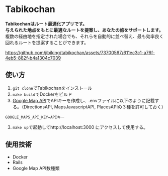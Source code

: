 # Tabikochan
**Tabikochanはルート最適化アプリです。<br>
与えられた地点をもとに最適なルートを提案し、あなたの旅をサポートします。**<br>
複数の経由地を指定された場合でも、それらを自動的に並べ替え、最も効率良く回れるルートを提案することができます。

https://github.com/jibiking/tabikochan/assets/73700567/611ec3c1-a76f-4eb5-882f-b4a1304c7039


## 使い方
1. `git clone`でTabikochanをインストール
2. `make build`でDockerをビルド
3. [Google Map API](https://developers.google.com/maps?hl=ja)でAPIキーを作成し、.envファイルに以下のように記載する。（DirectionsAPI, MapsJavascriptAPI, PlacesAPIの３種を許可しておく）
```
GOOGLE_MAPS_API_KEY=APIキー
```
3. `make up`で起動してhttp://localhost:3000 にアクセスして使用する。


## 使用技術
- Docker
- Rails
- Google Map API数種類
